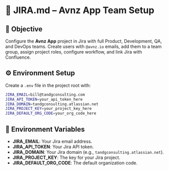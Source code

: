 # 📄 JIRA.md – Avnz App Team Setup

## 🎯 Objective
Configure the **Avnz App** project in Jira with full Product, Development, QA, and DevOps teams.
Create users with `@avnz.io` emails, add them to a team group, assign project roles, configure workflow, and link Jira with Confluence.

## ⚙️ Environment Setup
Create a `.env` file in the project root with:

```bash
JIRA_EMAIL=bill@tandgconsulting.com
JIRA_API_TOKEN=your_api_token_here
JIRA_DOMAIN=tandgconsulting.atlassian.net
JIRA_PROJECT_KEY=your_project_key_here
JIRA_DEFAULT_ORG_CODE=your_org_code_here
```

## 📜 Environment Variables
- **JIRA_EMAIL**: Your Jira email address.
- **JIRA_API_TOKEN**: Your Jira API token.
- **JIRA_DOMAIN**: Your Jira domain (e.g., `tandgconsulting.atlassian.net`).
- **JIRA_PROJECT_KEY**: The key for your Jira project.
- **JIRA_DEFAULT_ORG_CODE**: The default organization code.